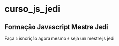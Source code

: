 # curso_js_jedi
## Formação Javascript Mestre Jedi

Faça a isncrição agora mesmo e seja um mestre js jedi
